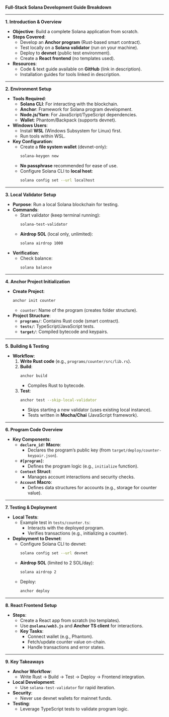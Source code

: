 **Full-Stack Solana Development Guide Breakdown**  

---

**1. Introduction & Overview**  
- **Objective**: Build a complete Solana application from scratch.  
- **Steps Covered**:  
  - Develop an **Anchor program** (Rust-based smart contract).  
  - Test locally on a **Solana validator** (run on your machine).  
  - Deploy to **devnet** (public test environment).  
  - Create a **React frontend** (no templates used).  
- **Resources**:  
  - Code & text guide available on **GitHub** (link in description).  
  - Installation guides for tools linked in description.  

---

**2. Environment Setup**  
- **Tools Required**:  
  - **Solana CLI**: For interacting with the blockchain.  
  - **Anchor**: Framework for Solana program development.  
  - **Node.js/Yarn**: For JavaScript/TypeScript dependencies.  
  - **Wallet**: Phantom/Backpack (supports devnet).  
- **Windows Users**:  
  - Install **WSL** (Windows Subsystem for Linux) first.  
  - Run tools within WSL.  
- **Key Configuration**:  
  - Create a **file system wallet** (devnet-only):  
    ```bash  
    solana-keygen new  
    ```  
  - **No passphrase** recommended for ease of use.  
  - Configure Solana CLI to **local host**:  
    ```bash  
    solana config set --url localhost  
    ```  

---

**3. Local Validator Setup**  
- **Purpose**: Run a local Solana blockchain for testing.  
- **Commands**:  
  - Start validator (keep terminal running):  
    ```bash  
    solana-test-validator  
    ```  
  - **Airdrop SOL** (local only, unlimited):  
    ```bash  
    solana airdrop 1000  
    ```  
- **Verification**:  
  - Check balance:  
    ```bash  
    solana balance  
    ```  

---

**4. Anchor Project Initialization**  
- **Create Project**:  
  ```bash  
  anchor init counter  
  ```  
  - `counter`: Name of the program (creates folder structure).  
- **Project Structure**:  
  - **`programs/`**: Contains Rust code (smart contract).  
  - **`tests/`**: TypeScript/JavaScript tests.  
  - **`target/`**: Compiled bytecode and keypairs.  

---

**5. Building & Testing**  
- **Workflow**:  
  1. **Write Rust code** (e.g., `programs/counter/src/lib.rs`).  
  2. **Build**:  
     ```bash  
     anchor build  
     ```  
     - Compiles Rust to bytecode.  
  3. **Test**:  
     ```bash  
     anchor test --skip-local-validator  
     ```  
     - Skips starting a new validator (uses existing local instance).  
     - Tests written in **Mocha/Chai** (JavaScript framework).  

---

**6. Program Code Overview**  
- **Key Components**:  
  - **`declare_id!` Macro**:  
    - Declares the program’s public key (from `target/deploy/counter-keypair.json`).  
  - **`#[program]`**:  
    - Defines the program logic (e.g., `initialize` function).  
  - **`Context` Struct**:  
    - Manages account interactions and security checks.  
  - **`Account` Macro**:  
    - Defines data structures for accounts (e.g., storage for counter value).  

---

**7. Testing & Deployment**  
- **Local Tests**:  
  - Example test in `tests/counter.ts`:  
    - Interacts with the deployed program.  
    - Verifies transactions (e.g., initializing a counter).  
- **Deployment to Devnet**:  
  - Configure Solana CLI to devnet:  
    ```bash  
    solana config set --url devnet  
    ```  
  - **Airdrop SOL** (limited to 2 SOL/day):  
    ```bash  
    solana airdrop 2  
    ```  
  - Deploy:  
    ```bash  
    anchor deploy  
    ```  

---

**8. React Frontend Setup**  
- **Steps**:  
  - Create a React app from scratch (no templates).  
  - Use **`@solana/web3.js`** and **Anchor TS client** for interactions.  
  - **Key Tasks**:  
    - Connect wallet (e.g., Phantom).  
    - Fetch/update counter value on-chain.  
    - Handle transactions and error states.  

---

**9. Key Takeaways**  
- **Anchor Workflow**:  
  - Write Rust → Build → Test → Deploy → Frontend integration.  
- **Local Development**:  
  - Use `solana-test-validator` for rapid iteration.  
- **Security**:  
  - Never use devnet wallets for mainnet funds.  
- **Testing**:  
  - Leverage TypeScript tests to validate program logic.